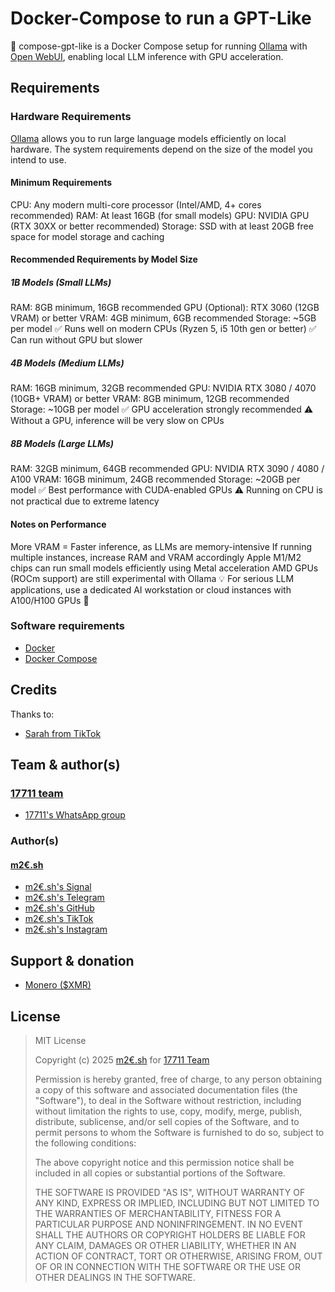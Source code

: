 # Docker-Compose to run a GPT-Like

🧠 compose-gpt-like is a Docker Compose setup for running [Ollama](https://ollama.com/) with [Open WebUI](https://docs.openwebui.com/), enabling local LLM inference with GPU acceleration. 

## Requirements

### Hardware Requirements

[Ollama](https://ollama.com/) allows you to run large language models efficiently on local hardware. The system requirements depend on the size of the model you intend to use.

#### Minimum Requirements

CPU: Any modern multi-core processor (Intel/AMD, 4+ cores recommended)
RAM: At least 16GB (for small models)
GPU: NVIDIA GPU (RTX 30XX or better recommended)
Storage: SSD with at least 20GB free space for model storage and caching

#### Recommended Requirements by Model Size

##### 1B Models (Small LLMs)
RAM: 8GB minimum, 16GB recommended
GPU (Optional): RTX 3060 (12GB VRAM) or better
VRAM: 4GB minimum, 6GB recommended
Storage: ~5GB per model
✅ Runs well on modern CPUs (Ryzen 5, i5 10th gen or better)
✅ Can run without GPU but slower

##### 4B Models (Medium LLMs)

RAM: 16GB minimum, 32GB recommended
GPU: NVIDIA RTX 3080 / 4070 (10GB+ VRAM) or better
VRAM: 8GB minimum, 12GB recommended
Storage: ~10GB per model
✅ GPU acceleration strongly recommended
⚠️ Without a GPU, inference will be very slow on CPUs

##### 8B Models (Large LLMs)

RAM: 32GB minimum, 64GB recommended
GPU: NVIDIA RTX 3090 / 4080 / A100
VRAM: 16GB minimum, 24GB recommended
Storage: ~20GB per model
✅ Best performance with CUDA-enabled GPUs
⚠️ Running on CPU is not practical due to extreme latency

#### Notes on Performance

More VRAM = Faster inference, as LLMs are memory-intensive
If running multiple instances, increase RAM and VRAM accordingly
Apple M1/M2 chips can run small models efficiently using Metal acceleration
AMD GPUs (ROCm support) are still experimental with Ollama
💡 For serious LLM applications, use a dedicated AI workstation or cloud instances with A100/H100 GPUs 🚀


### Software requirements

- [Docker](https://www.docker.com)
- [Docker Compose](https://docs.docker.com/compose/)

## Credits

Thanks to:

- [Sarah from TikTok](https://www.tiktok.com/@sarah_blog8)

## Team & author(s)

### [17711 team](https://chat.whatsapp.com/BoA3qs7ORHs24MDIzjc2h5)

- [17711's WhatsApp group](https://chat.whatsapp.com/BoA3qs7ORHs24MDIzjc2h5)

### Author(s)

#### [m2€.sh](https://github.com/m2e-sh)

- [m2€.sh's Signal](https://signal.me/#eu/EF-TgxysaGuczGODQO_YKVVwmPS_CE1f_3xT4MwDbmKuvxS0JjlK35IRLrH5ZDIf)
- [m2€.sh's Telegram](https://t.me/m2e_sh)
- [m2€.sh's GitHub](https://github.com/m2e-sh)
- [m2€.sh's TikTok](https://www.tiktok.com/@m2e.sh)
- [m2€.sh's Instagram](https://instagram.com/m.2e.sh)

## Support & donation

- [Monero ($XMR)](monero:86MoMUZRKD5He2ufmTpqpyj455aDpWi5N1vPgD9VMFi7Dr1MPY71mfQEMB4Wo49v6eRM6LVyoBaYqe1MsmSbXSEbKkAPWi1?tx_amount=0.1&tx_description=Donation)

## License

> 
> MIT License
> 
> Copyright (c) 2025 [m2€.sh](https://github.com/m2e-sh) for [17711 Team](#)
> 
> Permission is hereby granted, free of charge, to any person obtaining a copy
> of this software and associated documentation files (the "Software"), to deal
> in the Software without restriction, including without limitation the rights
> to use, copy, modify, merge, publish, distribute, sublicense, and/or sell
> copies of the Software, and to permit persons to whom the Software is
> furnished to do so, subject to the following conditions:
> 
> The above copyright notice and this permission notice shall be included in all
> copies or substantial portions of the Software.
> 
> THE SOFTWARE IS PROVIDED "AS IS", WITHOUT WARRANTY OF ANY KIND, EXPRESS OR
> IMPLIED, INCLUDING BUT NOT LIMITED TO THE WARRANTIES OF MERCHANTABILITY,
> FITNESS FOR A PARTICULAR PURPOSE AND NONINFRINGEMENT. IN NO EVENT SHALL THE
> AUTHORS OR COPYRIGHT HOLDERS BE LIABLE FOR ANY CLAIM, DAMAGES OR OTHER
> LIABILITY, WHETHER IN AN ACTION OF CONTRACT, TORT OR OTHERWISE, ARISING FROM,
> OUT OF OR IN CONNECTION WITH THE SOFTWARE OR THE USE OR OTHER DEALINGS IN THE
> SOFTWARE.
> 

